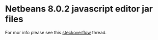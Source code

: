 Netbeans 8.0.2 javascript editor jar files
==========================================

For mor info please see this [steckoverflow](http://stackoverflow.com/questions/28811246/netbeans-background-scanning-projects-takes-too-long) thread.
